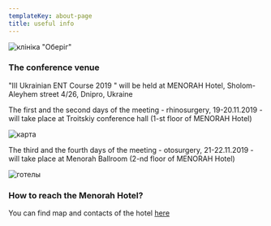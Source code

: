 ```yaml
---
templateKey: about-page
title: useful info
---
```

![клініка "Оберіг"](/img/menora-hotel.jpg "клініка \"Оберіг\"")

### The conference venue

"III Ukrainian ENT Course 2019 " will be held at MENORAH Hotel, Sholom-Aleyhem street 4/26, Dnipro, Ukraine

The first and the second days of the meeting - rhinosurgery, 19-20.11.2019 - will take place at Troitskiy conference hall (1-st floor of MENORAH Hotel) 

![карта](/img/1й-этаж-1.jpg "карта")

The third and the fourth days of the meeting - otosurgery, 21-22.11.2019 - will take place at Menorah Ballroom (2-nd floor of MENORAH Hotel) 

![готелы](/img/kc-ballroom-01.jpg "готелы")

### How to reach the Menorah Hotel?

You can find map and contacts of the hotel [here](http://menorahotel.com/contacts/)
